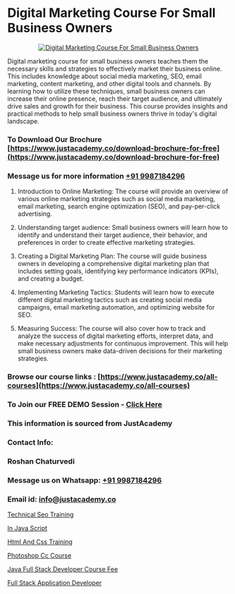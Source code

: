 # Digital Marketing Course For Small Business Owners

<p align="center">
  <a href="https://justacademy.co/course-detail/digital-marketing">
    <img src="https://justacademy.co/storage2/course_image/1676636720_course_image.webp" alt="Digital Marketing Course For Small Business Owners">
  </a>
</p>


Digital marketing course for small business owners teaches them the necessary skills and strategies to effectively market their business online. This includes knowledge about social media marketing, SEO, email marketing, content marketing, and other digital tools and channels. By learning how to utilize these techniques, small business owners can increase their online presence, reach their target audience, and ultimately drive sales and growth for their business. This course provides insights and practical methods to help small business owners thrive in today's digital landscape. 

### To Download Our Brochure [https://www.justacademy.co/download-brochure-for-free](https://www.justacademy.co/download-brochure-for-free)
### Message us for more information [+91 9987184296](https://api.whatsapp.com/send?phone=919987184296)
1) Introduction to Online Marketing: The course will provide an overview of various online marketing strategies such as social media marketing, email marketing, search engine optimization (SEO), and pay-per-click advertising.

2) Understanding target audience: Small business owners will learn how to identify and understand their target audience, their behavior, and preferences in order to create effective marketing strategies.

3) Creating a Digital Marketing Plan: The course will guide business owners in developing a comprehensive digital marketing plan that includes setting goals, identifying key performance indicators (KPIs), and creating a budget.

4) Implementing Marketing Tactics: Students will learn how to execute different digital marketing tactics such as creating social media campaigns, email marketing automation, and optimizing website for SEO.

5) Measuring Success: The course will also cover how to track and analyze the success of digital marketing efforts, interpret data, and make necessary adjustments for continuous improvement. This will help small business owners make data-driven decisions for their marketing strategies.

### Browse our course links : [https://www.justacademy.co/all-courses](https://www.justacademy.co/all-courses) 
### To Join our FREE DEMO Session - [Click Here](https://www.justacademy.co/register-for-course-demo)


### This information is sourced from JustAcademy
### Contact Info:
### Roshan Chaturvedi
### Message us on Whatsapp: [+91 9987184296](https://api.whatsapp.com/send?phone=919987184296)
### Email id: [info@justacademy.co](mailto:info@justacademy.co)
                
[Technical Seo Training](https://www.linkedin.com/pulse/technical-seo-training-justacademy-cupertino-kckgc?trackingId=jE51ms2d5D6VuLYS1YzmSQ%3D%3D&lipi=urn%3Ali%3Apage%3Ad_flagship3_company_admin%3BgBhGnALRQwW8mE6l8mJTTg%3D%3D)

[In Java Script](https://www.linkedin.com/pulse/java-script-justacademy-berlin-bkdne?trackingId=PNpmWMyVkq%2Fft%2BJ5ICWP5w%3D%3D&lipi=urn%3Ali%3Apage%3Ad_flagship3_company_admin%3Bc6fFeBAPTsmTPnAO4CV7Tw%3D%3D)

[Html And Css Training](https://medium.com/@mistersumit961/html-and-css-training-15557b9d4aaa)

[Photoshop Cc Course](https://medium.com/@shivamja27/photoshop-cc-course-4157b4ec2f4d)

[Java Full Stack Developer Course Fee](https://justacademyin.github.io/justacademy/java-full-stack-developer-course-fee)

[Full Stack Application Developer](https://justacademyin.github.io/justacademy/full-stack-application-developer)

